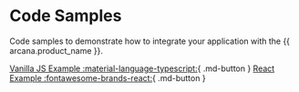 # Code Samples

Code samples to demonstrate how to integrate your application with the {{ arcana.product_name }}.

[Vanilla JS Example :material-language-typescript:](https://github.com/arcana-network/auth/tree/main/examples){ .md-button }
[React Example :fontawesome-brands-react:](react_code_sample.md){ .md-button }
